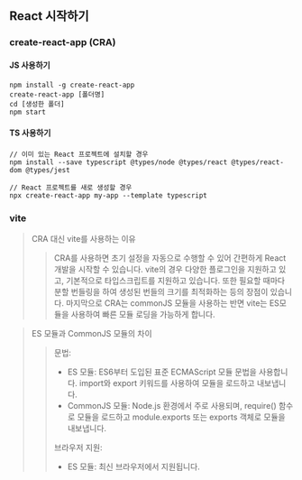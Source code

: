 ## React 시작하기

### create-react-app (CRA)

#### JS 사용하기

```
npm install -g create-react-app
create-react-app [폴더명]
cd [생성한 폴더]
npm start
```

#### TS 사용하기

```console
// 이미 있는 React 프로젝트에 설치할 경우
npm install --save typescript @types/node @types/react @types/react-dom @types/jest
```

```console
// React 프로젝트를 새로 생성할 경우
npx create-react-app my-app --template typescript
```

### vite

> CRA 대신 vite를 사용하는 이유
>
> > CRA를 사용하면 초기 설정을 자동으로 수행할 수 있어 간편하게 React 개발을 시작할 수 있습니다. vite의 경우 다양한 플로그인을 지원하고 있고, 기본적으로 타입스크립트를 지원하고 있습니다. 또한 필요할 때마다 분할 번들링을 하여 생성된 번들의 크기를 최적화하는 등의 장점이 있습니다. 마지막으로 CRA는 commonJS 모듈을 사용하는 반면 vite는 ES모듈을 사용하여 빠른 모듈 로딩을 가능하게 합니다.

> ES 모듈과 CommonJS 모듈의 차이
>
> > 문법:
> >
> > - ES 모듈: ES6부터 도입된 표준 ECMAScript 모듈 문법을 사용합니다. import와 export 키워드를 사용하여 모듈을 로드하고 내보냅니다.
> > - CommonJS 모듈: Node.js 환경에서 주로 사용되며, require() 함수로 모듈을 로드하고 module.exports 또는 exports 객체로 모듈을 내보냅니다.
> >
> > 브라우저 지원:
> >
> > - ES 모듈: 최신 브라우저에서 지원됩니다. <script type="module"> 속성을 사용하여 브라우저에서도 ES 모듈을 로드할 수 있습니다.
> > - CommonJS 모듈: 기본적으로 브라우저에서 직접 사용할 수 없지만, 번들링 도구를 통해 브라우저에서도 사용할 수 있는 형태로 변환될 수 있습니다.
> >
> > 동적 로딩:
> >
> > - ES 모듈: 모듈 로딩을 동적으로 처리하는 import() 함수를 지원합니다.
> > - CommonJS 모듈: 동적 로딩을 위해 require() 함수 대신에 import() 함수를 사용할 수 있는 환경도 있지만, 기본적으로는 동적 로딩이 지원되지 않습니다.
> >
> > 호이스팅:
> >
> > - ES 모듈: ES 모듈은 정적으로 분석되며, 모듈 로딩은 런타임에 동작합니다. 따라서 호이스팅과 같은 예측 불가능한 동작을 방지합니다.
> > - CommonJS 모듈: CommonJS 모듈은 동적으로 로딩되며, 런타임 시에 모듈 로딩이 이루어지므로 호이스팅과 관련한 이슈가 발생할 수 있습니다.

#### JS 사용하기

```
// npm
npm create vite@latest
npm run dev
// yarn
yarn create vite my-react-app --template react
yarn dev
```

#### TS 사용하기

```
// npm
npm create vite my-react-ts-app --template react-ts
npm run dev
// yarn
yarn create vite [프로젝트 명] --template react-ts
yarn dev
```

> npm과 yarn의 차이
>
> > 속도
> >
> > npm과 yarn의 주요 차이점 중 하나는 패키지 설치 프로세스를 처리하는 방법입니다. npm은 패키지를 한 번에 하나씩 순차적으로 설치합니다. 그에 비해 yarn은 여러 패키지를 동시에 가져오고 설치하도록 최적화되어 있어 패키지 설치 속도 측면에서 yarn이 npm보다 빠릅니다.
> >
> > 보안
> >
> > yarn은 보안 측면에서 npm보다 더 안전한 것으로 알려져 있습니다. npm은 자동으로 패키지에 포함된 다른 패키지 코드를 실행합니다. 이로 인해 보안 시스템에 몇 가지 취약성이 발생하며 나중에 심각한 문제가 발생할 수 있습니다. 반면에 yarn은 yarn.lock 또는 package.json파일에 있는 파일만을 설치합니다. 보안은 yarn의 핵심 기능 중 하나이지만 최근 npm의 업데이트에서 npm의 보안 업데이트도 크게 향상되었습니다.
